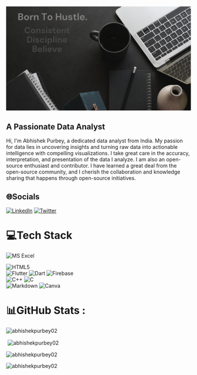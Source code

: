 ![logo](https://github.com/AbhishekPurbey02/AbhishekPurbey02/blob/main/GitBanner.png)
## A Passionate Data Analyst

Hi, I'm Abhishek Purbey, a dedicated data analyst from India. My passion for data lies in uncovering insights and turning raw data into actionable intelligence with compelling visualizations. I take great care in the accuracy, interpretation, and presentation of the data I analyze. I am also an open-source enthusiast and contributor. I have learned a great deal from the open-source community, and I cherish the collaboration and knowledge sharing that happens through open-source initiatives.

## 🌐Socials
[![LinkedIn](https://img.shields.io/badge/LinkedIn-%230077B5.svg?logo=linkedin&logoColor=white)](https://www.linkedin.com/in/abhishek-purbey-779248232/) [![Twitter](https://img.shields.io/badge/Twitter-%231DA1F2.svg?logo=Twitter&logoColor=white)]( [![Twitter](https://img.shields.io/badge/Twitter-%231DA1F2.svg?logo=Twitter&logoColor=white)])

# 💻Tech Stack
<img src="https://i.imgur.com/CREle3r.jpeg" alt="MS Excel" width="50" height="50">
<br>

![HTML5](https://img.shields.io/badge/html5-%23E34F26.svg?style=for-the-badge&logo=html5&logoColor=white) 
<br>
![Flutter](https://img.shields.io/badge/Flutter-%2302569B.svg?style=for-the-badge&logo=Flutter&logoColor=white) 
![Dart](https://img.shields.io/badge/dart-%230175C2.svg?style=for-the-badge&logo=dart&logoColor=white) 
![Firebase](https://img.shields.io/badge/firebase-%23039BE5.svg?style=for-the-badge&logo=firebase)
<br>
![C++](https://img.shields.io/badge/c++-%2300599C.svg?style=for-the-badge&logo=c%2B%2B&logoColor=white) 
![C](https://img.shields.io/badge/c-%2300599C.svg?style=for-the-badge&logo=c&logoColor=white) 
<br>
![Markdown](https://img.shields.io/badge/markdown-%23000000.svg?style=for-the-badge&logo=markdown&logoColor=white) 
![Canva](https://img.shields.io/badge/Canva-%2300C4CC.svg?style=for-the-badge&logo=Canva&logoColor=white)
<br>
# 📊GitHub Stats :
<p align="left"> <img src="https://komarev.com/ghpvc/?username=abhishekpurbey02&label=Profile%20views&color=0e75b6&style=flat" alt="abhishekpurbey02" /> </p>
<p>&nbsp;<img align="center" src="https://github-readme-stats.vercel.app/api?username=abhishekpurbey02&show_icons=true&locale=en" alt="abhishekpurbey02" /></p>
<p><img align="center" src="https://github-readme-streak-stats.herokuapp.com/?user=abhishekpurbey02&" alt="abhishekpurbey02" /></p>
<p><img align="left" src="https://github-readme-stats.vercel.app/api/top-langs?username=abhishekpurbey02&show_icons=true&locale=en&layout=compact" alt="abhishekpurbey02" /></p>

